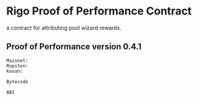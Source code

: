 # Rigo Proof of Performance Contract
a contract for attributing pool wizard rewards.

## Proof of Performance version 0.4.1
```
Mainnet:
Ropsten:
Kovan:
```
```
Bytecode
```
```
ABI
```
